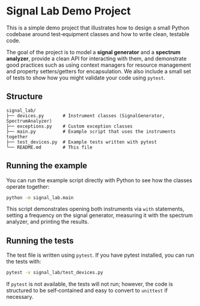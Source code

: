 # Signal Lab Demo Project

This is a simple demo project that illustrates how to design a small Python
codebase around test‑equipment classes and how to write clean, testable code.

The goal of the project is to model a **signal generator** and a **spectrum
analyzer**, provide a clean API for interacting with them, and demonstrate
good practices such as using context managers for resource management and
property setters/getters for encapsulation.  We also include a small set of
tests to show how you might validate your code using `pytest`.

## Structure

```
signal_lab/
├── devices.py       # Instrument classes (SignalGenerator, SpectrumAnalyzer)
├── exceptions.py    # Custom exception classes
├── main.py          # Example script that uses the instruments together
├── test_devices.py  # Example tests written with pytest
└── README.md        # This file
```

## Running the example

You can run the example script directly with Python to see how the classes
operate together:

```bash
python -m signal_lab.main
```

This script demonstrates opening both instruments via `with` statements,
setting a frequency on the signal generator, measuring it with the
spectrum analyzer, and printing the results.

## Running the tests

The test file is written using `pytest`. If you have pytest installed, you
can run the tests with:

```bash
pytest -v signal_lab/test_devices.py
```

If `pytest` is not available, the tests will not run; however, the code is
structured to be self‑contained and easy to convert to `unittest` if
necessary.